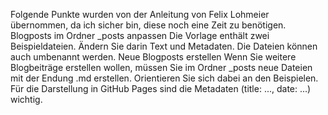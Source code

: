 Folgende Punkte wurden von der Anleitung von Felix Lohmeier übernommen, da ich sicher bin, diese noch eine Zeit zu benötigen.
Blogposts im Ordner _posts anpassen
Die Vorlage enthält zwei Beispieldateien. Ändern Sie darin Text und Metadaten.
Die Dateien können auch umbenannt werden.
Neue Blogposts erstellen
Wenn Sie weitere Blogbeiträge erstellen wollen, müssen Sie im Ordner _posts neue Dateien mit der Endung .md erstellen.
Orientieren Sie sich dabei an den Beispielen. Für die Darstellung in GitHub Pages sind die Metadaten (title: ..., date: ...) wichtig.
